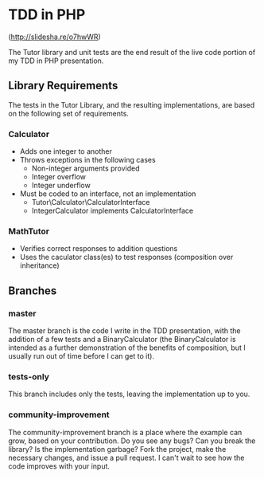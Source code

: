 TDD in PHP 
==========
(http://slidesha.re/o7hwWR)

The Tutor library and unit tests are the end result of the live code portion
of my TDD in PHP presentation.

Library Requirements
--------------------

The tests in the Tutor Library, and the resulting implementations, are based on
the following set of requirements.

### Calculator
* Adds one integer to another
* Throws exceptions in the following cases
    * Non-integer arguments provided
    * Integer overflow
    * Integer underflow
* Must be coded to an interface, not an implementation
    * Tutor\Calculator\CalculatorInterface
    * IntegerCalculator implements CalculatorInterface

### MathTutor
* Verifies correct responses to addition questions
* Uses the caculator class(es) to test responses (composition over inheritance)

Branches
--------

### master

The master branch is the code I write in the TDD presentation, with the addition
of a few tests and a BinaryCalculator (the BinaryCalculator is intended as a further
demonstration of the benefits of composition, but I usually run out of time 
before I can get to it).

### tests-only

This branch includes only the tests, leaving the implementation up to you. 

### community-improvement

The community-improvement branch is a place where the example can grow, based
on your contribution.  Do you see any bugs?  Can you break the library?  Is the
implementation garbage?  Fork the project, make the necessary changes, and issue
a pull request.  I can't wait to see how the code improves with your input.